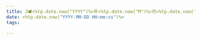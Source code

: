 ```yaml
---
title: J🕊️<%tp.date.now("YYYY")%>年<%tp.date.now("M")%>月<%tp.date.now("D")%>日
date: <%tp.date.now("YYYY-MM-DD HH:mm:ss")%>
tags:

---
```

